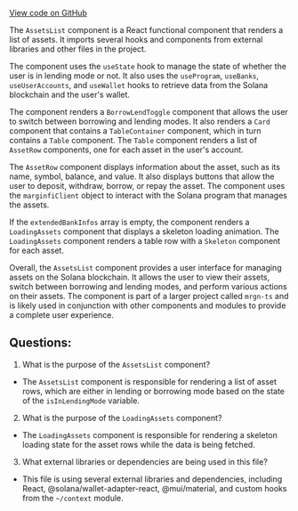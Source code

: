 [View code on GitHub](https://github.com/mrgnlabs/mrgn-ts/apps/marginfi-v2-ui/src/components/AssetsList/AssetsList.tsx)

The `AssetsList` component is a React functional component that renders a list of assets. It imports several hooks and components from external libraries and other files in the project.

The component uses the `useState` hook to manage the state of whether the user is in lending mode or not. It also uses the `useProgram`, `useBanks`, `useUserAccounts`, and `useWallet` hooks to retrieve data from the Solana blockchain and the user's wallet.

The component renders a `BorrowLendToggle` component that allows the user to switch between borrowing and lending modes. It also renders a `Card` component that contains a `TableContainer` component, which in turn contains a `Table` component. The `Table` component renders a list of `AssetRow` components, one for each asset in the user's account.

The `AssetRow` component displays information about the asset, such as its name, symbol, balance, and value. It also displays buttons that allow the user to deposit, withdraw, borrow, or repay the asset. The component uses the `marginfiClient` object to interact with the Solana program that manages the assets.

If the `extendedBankInfos` array is empty, the component renders a `LoadingAssets` component that displays a skeleton loading animation. The `LoadingAssets` component renders a table row with a `Skeleton` component for each asset.

Overall, the `AssetsList` component provides a user interface for managing assets on the Solana blockchain. It allows the user to view their assets, switch between borrowing and lending modes, and perform various actions on their assets. The component is part of a larger project called `mrgn-ts` and is likely used in conjunction with other components and modules to provide a complete user experience.

## Questions:

1.  What is the purpose of the `AssetsList` component?

- The `AssetsList` component is responsible for rendering a list of asset rows, which are either in lending or borrowing mode based on the state of the `isInLendingMode` variable.

2. What is the purpose of the `LoadingAssets` component?

- The `LoadingAssets` component is responsible for rendering a skeleton loading state for the asset rows while the data is being fetched.

3. What external libraries or dependencies are being used in this file?

- This file is using several external libraries and dependencies, including React, @solana/wallet-adapter-react, @mui/material, and custom hooks from the `~/context` module.

